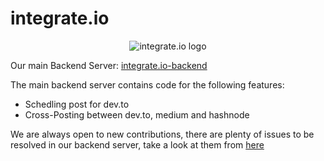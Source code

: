 # integrate.io

<p align="center">
  <img src="https://user-images.githubusercontent.com/72073401/136081559-35426b5c-6579-40ed-ac99-f064cfc47abd.png" alt="integrate.io logo"/>
</p>

Our main Backend Server: [integrate.io-backend](https://github.com/integrate-io/integrate-io)

The main backend server contains code for the following features:
* Schedling post for dev.to
* Cross-Posting between dev.to, medium and hashnode


We are always open to new contributions, there are plenty of issues to be resolved in our backend server, take a look at them from [here](https://github.com/integrate-io/integrate-io/issues)
